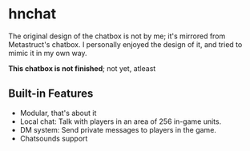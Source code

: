 # hnchat
The original design of the chatbox is not by me; it's mirrored from Metastruct's chatbox. I personally enjoyed the design of it, and tried to mimic it in my own way.

**This chatbox is not finished**; not yet, atleast

## Built-in Features
* Modular, that's about it
* Local chat: Talk with players in an area of 256 in-game units.
* DM system: Send private messages to players in the game.
* Chatsounds support
